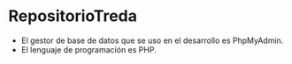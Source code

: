 # RepositorioTreda
- El gestor de base de datos que se uso en el desarrollo es PhpMyAdmin.
- El lenguaje de programación es PHP.
